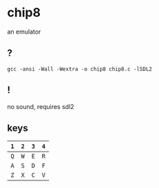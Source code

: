 # chip8

an emulator

## ?

`gcc -ansi -Wall -Wextra -o chip8 chip8.c -lSDL2`

## !

no sound, requires sdl2

## keys

|`1`|`2`|`3`|`4`|
|---|---|---|---|
|`Q`|`W`|`E`|`R`|
|`A`|`S`|`D`|`F`|
|`Z`|`X`|`C`|`V`|

